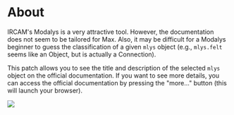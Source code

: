 # About

IRCAM's Modalys is a very attractive tool. However, the documentation does not seem to be tailored for Max. Also, it may be difficult for a Modalys beginner to guess the classification of a given `mlys` object (e.g., `mlys.felt` seems like an Object, but is actually a Connection). 

This patch allows you to see the title and description of the selected `mlys` object on the official documentation. If you want to see more details, you can access the official documentation by pressing the "more..." button (this will launch your browser).

![](https://github.com/xinisnot/Modalys-document-viewer/assets/69862767/6a508794-f9d3-469d-8375-e6857d6eab1a)
